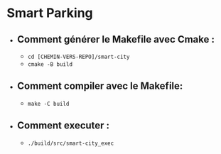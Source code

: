 # Smart Parking

* ## Comment générer le Makefile avec Cmake : 

    * `cd [CHEMIN-VERS-REPO]/smart-city`
    * `cmake -B build`

* ## Comment compiler avec le Makefile:
    * `make -C build`

* ## Comment executer :
    * `./build/src/smart-city_exec`
